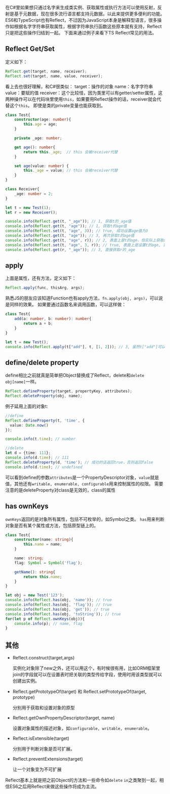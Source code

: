 在C#里如果想只通过名字来生成类实例、获取属性或执行方法可以使用反射，反射是基于元数据，现在很多流行语言都支持元数据，以此来提供更多便利的功能。
ES6和TypeScript也有Reflect，不过因为JavaScript本身是解释型语言，很多操作如根据名字字符串获取属性，根据字符串执行函数这些原本就有支持，Reflect只是把这些操作归结到一起。
下面来通过例子来看下TS Reflect常见的用法。

## **Reflect Get/Set**
定义如下：

```ts
Reflect.get(target, name, receiver);
Reflect.set(target, name, value, receiver);
```
看上去也很好理解，和C#很类似：
target：操作的对象
name：名字字符串
value：要赋的值
receiver：这个比较怪，因为类里可以有getter/setter属性，这两种操作可以在代码块里使用`this`，如果要用Reflect操作的话，receiver就会代替这个`this`。
即使是类的private变量也能获取到。

```ts
class Test{
    constructor(age: number){
        this.age = age;
    }

    private _age: number;

    get age(): number{
        return this._age;  // this 会被receiver代替
    }

    set age(value: number) {
        this._age = value; // this 会被receiver代替
    }
}

class Receiver{
    _age: number = 2;
}

let t = new Test(1);
let r = new Receiver();

console.info(Reflect.get(t, "_age")); // 1, 获取t的_age值
console.info(Reflect.get(t, "age")); // 1, 获取t的age值
console.info(Reflect.set(t, "age", 3)); // true, 成功设置age值为3
console.info(Reflect.get(t, "age")); // 3, 再次获取t的age值
console.info(Reflect.get(t, "age", r)); // 2, 表面上是t的age，但实际上获取的是r的age
console.info(Reflect.set(t, "age", 3, r)); // true, 表面上是设置t的age, 实际上是设置r的age值为3
console.info(Reflect.get(r, "_age")); // 3, 直接获取r的_age
```

## **apply**
上面是属性，还有方法，定义如下：

```ts
Reflect.apply(func, thisArg, args);
```
熟悉JS的朋友应该知道Function也有apply方法，`fn.apply(obj, args)`，可以说是同样的效果。
如果要通过函数名来调用函数，可以这样做：

```ts
class Test{
    add(a: number, b: number): number{
        return a + b;
    }
}

let t = new Test();
console.info(Reflect.apply(t["add"], t, [1, 2])); // 3, 虽然t["add"]可以直接执行，不过有时可能需要设置thisArg
```

## **define/delete property**
define相比之前就真是简单把Object替换成了Reflect，delete和`delete obj[name]`一样。

```ts
Reflect.defineProperty(target, propertyKey, attributes);
Reflect.deleteProperty(obj, name);
```
例子延用上面的对象t:

```ts
//define
Reflect.defineProperty(t, 'time', {
  value: Date.now()
});

console.info(t.time); // number

//delete
let d = {time: 111};
console.info(d.time); // 111
Reflect.deleteProperty(d, 'time'); // 成功的话返回true，否则返回false
console.info(d.time); // undefined
```
可以看到define的参数`attributes`是一个PropertyDescriptor对象，`value`就是值，其他还有`writable, enumerable, configurable`用来控制属性的权限。
需要注意的是deleteProperty对class是无效的，class的属性

## **has ownKeys**
`ownKeys`返回的是对象所有属性，包括不可枚举的，如Symbol之类。
`has`用来判断对象是否有某个属性或方法，包括原型链上的。

```ts
class Test{
    constructor(name: string){
        this.name = name;
    }

    name: string;
    flag: Symbol = Symbol('flag');

    getName(): string{
        return this.name;
    }
}

let obj = new Test('123');
console.info(Reflect.has(obj, 'name')); // true
console.info(Reflect.has(obj, 'flag')); // true
console.info(Reflect.has(obj, 'get')); // true
console.info(Reflect.has(obj, 'toString')); // true
for(let p of Reflect.ownKeys(obj)){
    console.info(p); // name, flag
}
```

## **其他**
- Reflect.construct(target,args)

    实例化对象除了new之外，还可以用这个，有时候很有用，比如ORM框架里join的字段就可以在设置表时把关联的类型传给字段，使用时用该类型就可以创建出实例。
- Reflect.getPrototypeOf(target) 和 Reflect.setPrototypeOf(target, prototype)

    分别用于获取和设置对象的原型
- Reflect.getOwnPropertyDescriptor(target, name)

    设置对象属性的描述对象，如`configurable, writable, enumerable`。
- Reflect.isExtensible(target) 

    分别用于判断对象是否可扩展。
- Reflect.preventExtensions(target)

    让一个对象变为不可扩展

Reflect基本上就是把之前Object的方法和一些命令如`delete` `in`之类聚到一起，相信ES6之后用Reflect来做这些操作将成为主流。